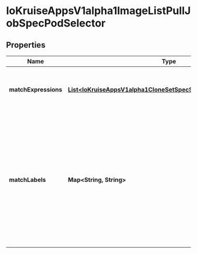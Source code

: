 
# IoKruiseAppsV1alpha1ImageListPullJobSpecPodSelector

## Properties
Name | Type | Description | Notes
------------ | ------------- | ------------- | -------------
**matchExpressions** | [**List&lt;IoKruiseAppsV1alpha1CloneSetSpecSelectorMatchExpressions&gt;**](IoKruiseAppsV1alpha1CloneSetSpecSelectorMatchExpressions.md) | matchExpressions is a list of label selector requirements. The requirements are ANDed. |  [optional]
**matchLabels** | **Map&lt;String, String&gt;** | matchLabels is a map of {key,value} pairs. A single {key,value} in the matchLabels map is equivalent to an element of matchExpressions, whose key field is \&quot;key\&quot;, the operator is \&quot;In\&quot;, and the values array contains only \&quot;value\&quot;. The requirements are ANDed. |  [optional]




